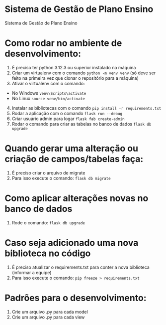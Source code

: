 # Sistema de Gestão de Plano Ensino

Sistema de Gestão de Plano Ensino

# Como rodar no ambiente de desenvolvimento:

1. É preciso ter python 3.12.3 ou superior instalado na máquina
2. Criar um virtualenv com o comando `python -m venv venv` (só deve ser feito na primeira vez que clonar o repositório para a máquina)
3. Ativar o virtualenv com o comando:
- No Windows `venv\Scripts\activate`
- No Linux `source venv/bin/activate`
4. Instalar as bibliotecas com o comando `pip install -r requirements.txt`
5. Rodar a aplicação com o comando `flask run --debug`
6. Criar usuário admin para logar `flask fab create-admin` 
7. Rodar o comando para criar as tabelas no banco de dados `flask db upgrade`

# Quando gerar uma alteração ou criação de campos/tabelas faça:

1. É preciso criar o arquivo de migrate
2. Para isso execute o comando: `flask db migrate`

# Como aplicar alterações novas no banco de dados

1. Rode o comando: `flask db upgrade`

# Caso seja adicionado uma nova biblioteca no código

1. É preciso atualizar o requirements.txt para conter a nova biblioteca (informar a equipe)
2. Para isso execute o comando: `pip freeze > requirements.txt`

# Padrões para o desenvolvimento:

1. Crie um arquivo .py para cada model
2. Crie um arquivo .py para cada view